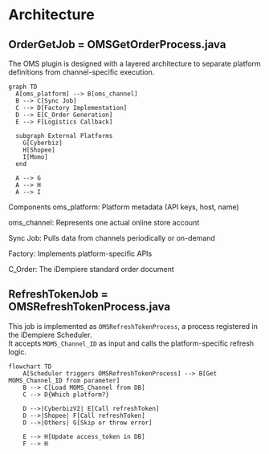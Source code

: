 # Architecture

## OrderGetJob = OMSGetOrderProcess.java

The OMS plugin is designed with a layered architecture to separate platform definitions from channel-specific execution.

```mermaid
graph TD
  A[oms_platform] --> B[oms_channel]
  B --> C[Sync Job]
  C --> D[Factory Implementation]
  D --> E[C_Order Generation]
  E --> F[Logistics Callback]

  subgraph External Platforms
    G[Cyberbiz]
    H[Shopee]
    I[Momo]
  end

  A --> G
  A --> H
  A --> I
```

Components
oms_platform: Platform metadata (API keys, host, name)

oms_channel: Represents one actual online store account

Sync Job: Pulls data from channels periodically or on-demand

Factory: Implements platform-specific APIs

C_Order: The iDempiere standard order document


## RefreshTokenJob = OMSRefreshTokenProcess.java

This job is implemented as `OMSRefreshTokenProcess`, a process registered in the iDempiere Scheduler.  
It accepts `MOMS_Channel_ID` as input and calls the platform-specific refresh logic.

```mermaid
flowchart TD
    A[Scheduler triggers OMSRefreshTokenProcess] --> B[Get MOMS_Channel_ID from parameter]
    B --> C[Load MOMS_Channel from DB]
    C --> D{Which platform?}

    D -->|CyberbizV2| E[Call refreshToken]
    D -->|Shopee| F[Call refreshToken]
    D -->|Others| G[Skip or throw error]

    E --> H[Update access_token in DB]
    F --> H
```

